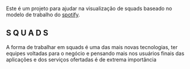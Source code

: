 Este é um projeto para ajudar na visualização de squads baseado no modelo de trabalho do  [spotify](https://medium.com/productmanagement101/spotify-squad-framework-part-i-8f74bcfcd761).

## S Q U A D S

A forma de trabalhar em squads é uma das mais novas tecnologias, ter equipes voltadas para o negócio e pensando mais nos usuários finais das aplicações e dos serviços ofertadas é de extrema importância 
